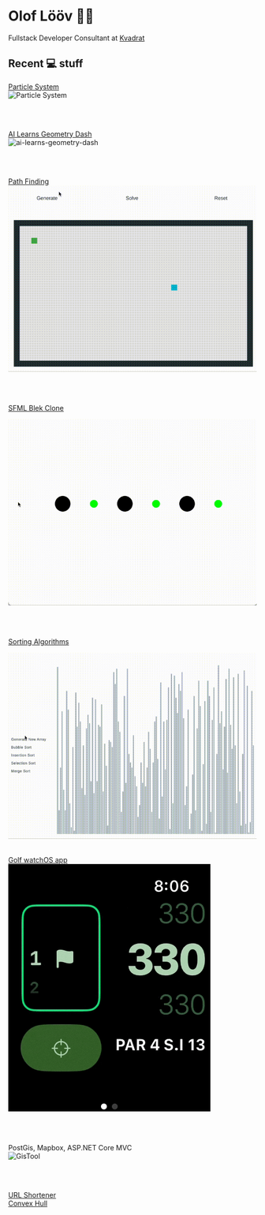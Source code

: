 # Olof Lööv :scientist:

Fullstack Developer Consultant at [Kvadrat](https://kvadrat.se)


## Recent :computer: stuff

[Particle System](https://github.com/OlofLoov/sfml-particle-system/)
<br />
![Particle System](https://github.com/OlofLoov/OlofLoov/blob/master/particle.gif)

<br />
<br />

[AI Learns Geometry Dash](https://github.com/OlofLoov/ai-learns-geometry-dash/)
<br />
![ai-learns-geometry-dash](https://github.com/OlofLoov/OlofLoov/blob/master/geom-genetic-algo.gif)

<br />
<br />


[Path Finding](https://olofloov.github.io/pathfinding/)
<br />
![Pathfinding](https://github.com/OlofLoov/OlofLoov/blob/master/pathfinding.gif)

<br />
<br />

[SFML Blek Clone](https://github.com/OlofLoov/sfml-blek-clone/)
<br />

![SFML Blek Clone](https://github.com/OlofLoov/OlofLoov/blob/master/blek-clone.gif)

<br />
<br />

[Sorting Algorithms](https://olofloov.github.io/sorting-algorithms/)
<br />

![Sorting Algorithms](https://github.com/OlofLoov/OlofLoov/blob/master/sort.gif)
<br />
<br />

[Golf watchOS app](https://github.com/OlofLoov/slice/)
<br />
![Golf watchOS app](https://github.com/OlofLoov/OlofLoov/blob/master/golf-watch-app.gif)

<br />
<br />

PostGis, Mapbox, ASP.NET Core MVC
<br />
![GisTool](https://github.com/OlofLoov/OlofLoov/blob/master/gis-tool.gif)

<br />
<br />

[URL Shortener](https://github.com/OlofLoov/URL-shortener/)
<br />
[Convex Hull](https://olofloov.github.io/convex-hull/)

